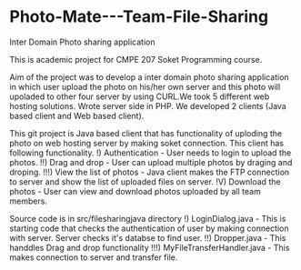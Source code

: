 # Photo-Mate---Team-File-Sharing
Inter Domain Photo sharing application

This is academic project for CMPE 207 Soket Programming course.

Aim of the project was to develop a inter domain photo sharing application in which user upload the photo on his/her own server and this photo
will upoladed to other four server by using CURL.We took 5 different web hosting solutions. Wrote server side in PHP. 
We developed 2 clients (Java based client and Web based client).

This git project is Java based client that has functionality of uploding the photo on web hosting server by making soket connection.
This client has following functionality.
!) Authentication - User needs to login to upload the photos.
!!) Drag and drop - User can upload multiple photos by draging and droping.
!!!) View the list of photos - Java client makes the FTP connection to server and show the list of uploaded files on server.
!V) Download the photos -  User can view and download photos uploaded by all team members.

Source code is in src/filesharingjava directory
!) LoginDialog.java - This is starting code that checks the authentication of user by making connection with server. Server checks it's 
databse to find user.
!!) Dropper.java - This handdles Drag and drop functionality
!!!) MyFileTransferHandler.java - This makes connection to server and transfer file.

